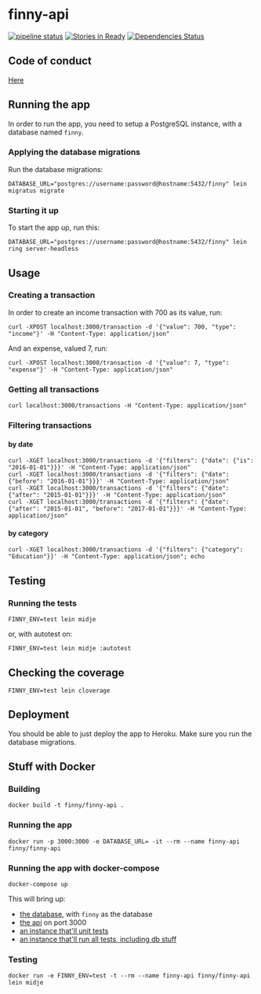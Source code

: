 # finny-api

[![pipeline status](https://gitlab.com/finnyapp/finny-api/badges/master/pipeline.svg)](https://gitlab.com/finnyapp/finny-api/commits/master)
[![Stories in Ready](https://badge.waffle.io/finnyapp/finny-api.png?label=ready&title=Ready)](https://waffle.io/finnyapp/finny-api)
[![Dependencies Status](https://jarkeeper.com/finnyapp/finny-api/status.svg)](https://jarkeeper.com/finnyapp/finny-api)

## Code of conduct

[Here](CODE_OF_CONDUCT.md)

## Running the app

In order to run the app, you need to setup a PostgreSQL instance, with a database named `finny`.

### Applying the database migrations

Run the database migrations:

    DATABASE_URL="postgres://username:password@hostname:5432/finny" lein migratus migrate

### Starting it up

To start the app up, run this:

    DATABASE_URL="postgres://username:password@hostname:5432/finny" lein ring server-headless

## Usage

### Creating a transaction

In order to create an income transaction with 700 as its value, run:

    curl -XPOST localhost:3000/transaction -d '{"value": 700, "type": "income"}' -H "Content-Type: application/json"

And an expense, valued 7, run:

    curl -XPOST localhost:3000/transaction -d '{"value": 7, "type": "expense"}' -H "Content-Type: application/json"

### Getting all transactions

    curl localhost:3000/transactions -H "Content-Type: application/json"

### Filtering transactions

#### by date

    curl -XGET localhost:3000/transactions -d '{"filters": {"date": {"is": "2016-01-01"}}}' -H "Content-Type: application/json"
    curl -XGET localhost:3000/transactions -d '{"filters": {"date": {"before": "2016-01-01"}}}' -H "Content-Type: application/json"
    curl -XGET localhost:3000/transactions -d '{"filters": {"date": {"after": "2015-01-01"}}}' -H "Content-Type: application/json"
    curl -XGET localhost:3000/transactions -d '{"filters": {"date": {"after": "2015-01-01", "before": "2017-01-01"}}}' -H "Content-Type: application/json"

#### by category

    curl -XGET localhost:3000/transactions -d '{"filters": {"category": "Education"}}' -H "Content-Type: application/json"; echo

## Testing

### Running the tests

    FINNY_ENV=test lein midje

or, with autotest on:

    FINNY_ENV=test lein midje :autotest

## Checking the coverage

    FINNY_ENV=test lein cloverage

## Deployment

You should be able to just deploy the app to Heroku. Make sure you run the database migrations.

## Stuff with Docker

### Building

    docker build -t finny/finny-api .

### Running the app

    docker run -p 3000:3000 -e DATABASE_URL= -it --rm --name finny-api finny/finny-api

### Running the app with docker-compose

    docker-compose up

This will bring up:

- [the database](https://github.com/finnyapp/finny-api/blob/master/docker-compose.yml#L3), with `finny` as the database
- [the api](https://github.com/finnyapp/finny-api/blob/master/docker-compose.yml#L7) on port 3000
- [an instance that'll unit tests](https://github.com/finnyapp/finny-api/blob/master/docker-compose.yml#L18)
- [an instance that'll run all tests, including db stuff](https://github.com/finnyapp/finny-api/blob/master/docker-compose.yml#L25)

### Testing

    docker run -e FINNY_ENV=test -t --rm --name finny-api finny/finny-api lein midje
